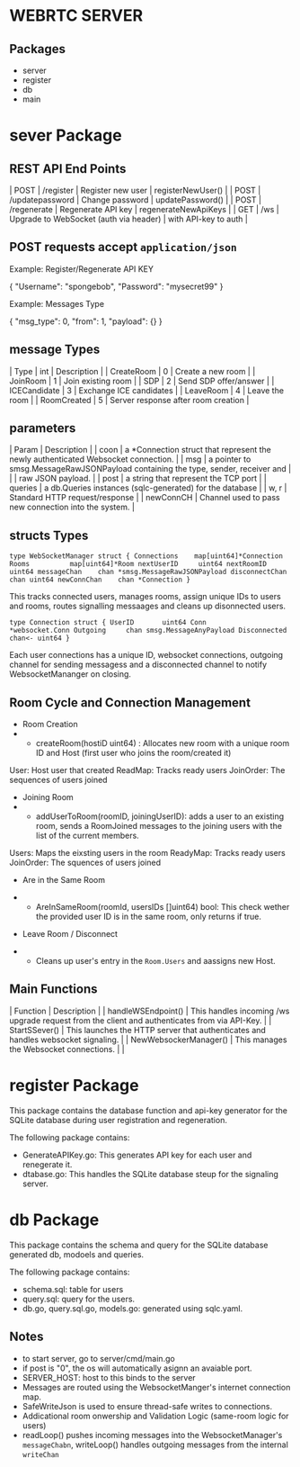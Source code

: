 # WEBRTC SERVER 

## Packages

- server
- register
- db
- main

# sever Package 

## REST API End Points

| POST   | /register         | Register new user                      | registerNewUser()       |
| POST   | /updatepassword   | Change password                        | updatePassword()        |
| POST   | /regenerate       | Regenerate API key                     | regenerateNewApiKeys    |
| GET    | /ws               | Upgrade to WebSocket (auth via header) | with API-key to auth    |

## POST requests accept `application/json`

Example: Register/Regenerate API KEY

{
  "Username": "spongebob",
  "Password": "mysecret99"
}

Example: Messages Type

{
  "msg_type": 0,
  "from": 1,
  "payload": {}
}

## message Types

| Type         | int | Description						   |
| CreateRoom   |  0  | Create a new room                   |
| JoinRoom     |  1  | Join existing room                  |
| SDP          |  2  | Send SDP offer/answer               |
| ICECandidate |  3  | Exchange ICE candidates             |
| LeaveRoom    |  4  | Leave the room                      |
| RoomCreated  |  5  | Server response after room creation |


## parameters

| Param 	| Description																		 |
| coon    	| a *Connection struct that represent the newly authenticated Websocket connection.  |
| msg     	| a  pointer to smsg.MessageRawJSONPayload containing the type, sender, receiver and |
|         	| raw JSON payload.                                                                  |
| post    	| a string that represent the TCP port                                               |
| queries	| a db.Queries instances (sqlc-generated) for the database                           |
| w, r	  	| Standard HTTP request/response													 |
| newConnCH | Channel used to pass new connection into the system.		   						 |


## structs Types

`type WebSocketManager struct {
	Connections    map[uint64]*Connection
	Rooms          map[uint64]*Room
	nextUserID     uint64
	nextRoomID     uint64
	messageChan    chan *smsg.MessageRawJSONPayload
	disconnectChan chan uint64
	newConnChan    chan *Connection
}`

This tracks connected users, manages rooms, assign unique IDs to users and rooms, routes signalling messaages and cleans up disonnected users.

`type Connection struct {
	UserID       uint64
	Conn         *websocket.Conn
	Outgoing     chan smsg.MessageAnyPayload
	Disconnected chan<- uint64
}`

Each user connections has a unique ID, websocket connections, outgoing channel for sending messagess and a disconnected channel to notify WebsocketMananger on closing.

## Room Cycle and Connection Management

- Room Creation 
- - createRoom(hostiD uint64) : Allocates new room with a unique room ID and Host (first user who joins the room/created it)

User: Host user that created
ReadMap: Tracks ready users
JoinOrder: The sequences of users joined

- Joining Room
- - addUserToRoom(roomID, joiningUserID): adds a user to an existing room, sends a RoomJoined messages to the joining users with the list of the current members.

Users: Maps the eixsting users in the room
ReadyMap: Tracks ready users
JoinOrder: The squences of users joined

- Are in the Same Room
- - AreInSameRoom(roomId, usersIDs []uint64) bool: This check wether the provided user ID is in the same room, only returns if true.

- Leave Room / Disconnect
- - Cleans up user's entry in the `Room.Users` and aassigns new Host.

## Main Functions

| Function 				| Description																					|
| handleWSEndpoint()	| This handles incoming /ws upgrade request from the client and authenticates from via API-Key. |
| StartSSever()			| This launches the HTTP server that authenticates and handles websocket signaling.			    |
| NewWebsockerManager()	| This manages the Websocket connections.														|
|


# register Package

This package contains the database function and api-key generator for the SQLite database during user registration and regeneration. 

The following package contains:

- GenerateAPIKey.go: This generates API key for each user and renegerate it.
- dtabase.go: This handles the SQLite database steup for the signaling server.

# db Package

This package contains the schema and query for the SQLite database generated db, modoels and queries.

The following package contains:

- schema.sql: table for users
- query.sql: query for the users.
- db.go, query.sql.go, models.go: generated using sqlc.yaml.

## Notes 

- to start server, go to server/cmd/main.go
- if post is "0", the os will automatically asignn an avaiable port.
- SERVER_HOST: host to this binds to the server
- Messages are routed using the WebsocketManger's internet connection map.
- SafeWriteJson is used to ensure thread-safe writes to connections.
- Addicational room onwership and Validation Logic (same-room logic for users)
- readLoop() pushes incoming messages into the WebsocketManager's `messageChabn`, writeLoop() handles outgoing messages from the internal `writeChan`
